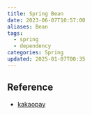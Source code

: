 ```yaml
---
title: Spring Bean
date: 2023-06-07T10:57:00
aliases: Bean
tags:
  - spring
  - dependency
categories: Spring
updated: 2025-01-07T00:35
---
```




## Reference

- [kakaopay](https://tech.kakaopay.com/post/martin-dev-honey-tip-2/)